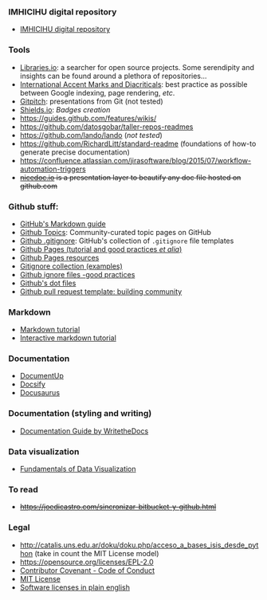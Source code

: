 ### IMHICIHU digital repository
* [IMHICIHU digital repository](https://bitbucket.org/digital_repository/imhicihu-digital-repository/downloads/)

### Tools
* [Libraries.io](https://libraries.io/): a searcher for open source projects. Some serendipity and insights can be found around a plethora of repositories...
* [International Accent Marks and Diacriticals](http://www.starr.net/is/type/htmlcodes.html): best practice as possible between Google indexing, page rendering, _etc_.
* [Gitpitch](https://gitpitch.com/): presentations from Git (not tested)
* [Shields.io](https://shields.io/#/): _Badges creation_
* https://guides.github.com/features/wikis/
* https://github.com/datosgobar/taller-repos-readmes
* https://github.com/lando/lando (_not tested_)
* https://github.com/RichardLitt/standard-readme  (foundations of how-to generate precise documentation)
* https://confluence.atlassian.com/jirasoftware/blog/2015/07/workflow-automation-triggers
* ~~[nicedoc.io](https://github.com/IBM/nicedoc.io) is a presentation layer to beautify any doc file hosted on github.com~~

### Github stuff:
* [GitHub's Markdown guide](https://guides.github.com/features/mastering-markdown/)
* [Github Topics](https://github.com/github/explore): Community-curated topic pages on GitHub
* [Github .gitignore](https://github.com/github/gitignore): GitHub's collection of `.gitignore` file templates
* [Github Pages (tutorial and good practices *et alia*)](http://jmcglone.com/guides/github-pages/)
* [Github Pages resources](https://github.com/jekyll/jekyll/blob/master/docs/_docs/resources.md#useful-guides)
* [Gitignore collection (examples)](https://github.com/github/gitignore)
* [Github ignore files -good practices](https://help.github.com/ignore-files/)
* [Github's dot files](https://dotfiles.github.io/)
* [Github pull request template: building community](https://help.github.com/en/github/building-a-strong-community/creating-a-pull-request-template-for-your-repository)

### Markdown
* [Markdown tutorial](https://www.markdowntutorial.com/)
* [Interactive markdown tutorial](https://commonmark.org/help/tutorial/)

### Documentation 
* [DocumentUp](https://documentup.com)
* [Docsify](https://docsify.js.org/#/) 
* [Docusaurus](https://docusaurus.io/)

### Documentation (styling and writing)
* [Documentation Guide by WritetheDocs](http://www.writethedocs.org/guide/)

### Data visualization
* [Fundamentals of Data Visualization](https://serialmentor.com/dataviz/)

### To read
* ~~https://joedicastro.com/sincronizar-bitbucket-y-github.html~~

### Legal
* http://catalis.uns.edu.ar/doku/doku.php/acceso_a_bases_isis_desde_python   (take in count the MIT License model)
* https://opensource.org/licenses/EPL-2.0
* [Contributor Covenant - Code of Conduct](https://www.contributor-covenant.org/)
* [MIT License](https://github.com/remy/mit-license)
* [Software licenses in plain english](https://tldrlegal.com/)

